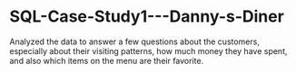 # SQL-Case-Study1---Danny-s-Diner
Analyzed the data to answer a few questions about the customers, especially about their visiting patterns, how much money they have spent, and also which items on the menu are their favorite.
